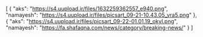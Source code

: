 [
  {
    "aks": "https://s4.uupload.ir/files/1632259362557_e940.png",
    "namayesh": "https://s4.uupload.ir/files/picsart_09-21-10.43.05_vra5.png"
  },
  {
    "aks": "https://s4.uupload.ir/files/picsart_09-22-01.01.19_okyl.png",
    "namayesh": "https://fa.shafaqna.com/news/category/breaking-news/"
  }
]
